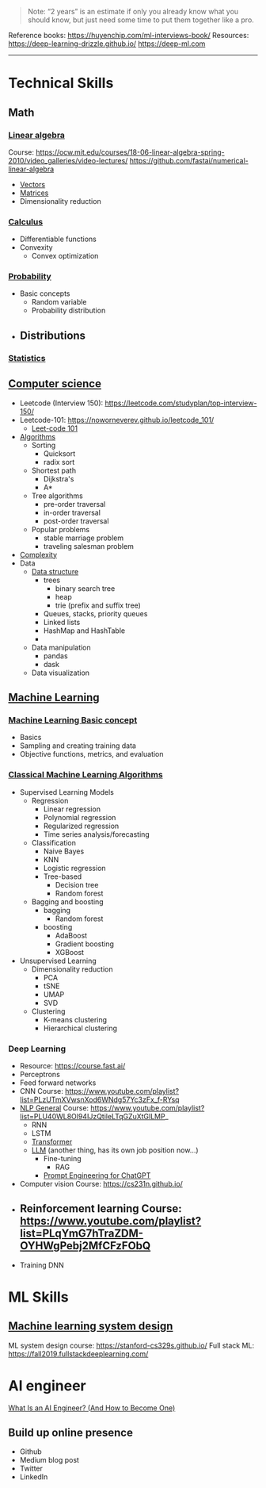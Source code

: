 > Note: “2 years” is an estimate if only you already know what you should know, but just need some time to put them together like a pro.

Reference books: https://huyenchip.com/ml-interviews-book/
Resources:
https://deep-learning-drizzle.github.io/
https://deep-ml.com

---
# Technical Skills
## Math
### [Linear algebra](Linear%20algebra.md)
Course: https://ocw.mit.edu/courses/18-06-linear-algebra-spring-2010/video_galleries/video-lectures/
https://github.com/fastai/numerical-linear-algebra
- [Vectors](Vectors.md)
- [Matrices](Matrices.md)
- Dimensionality reduction
### [Calculus](Calculus.md)
- Differentiable functions
- Convexity
	- Convex optimization
### [Probability](Probability.md)
- Basic concepts
	- Random variable
	- Probability distribution
- Distributions
	- 
### [Statistics](Statistics.md)
## [Computer science](Computer%20science.md)
- Leetcode (Interview 150): https://leetcode.com/studyplan/top-interview-150/
- Leetcode-101: https://noworneverev.github.io/leetcode_101/
	- [Leet-code 101](Leet-code%20101.md)
- [Algorithms](Algorithms.md)
	- Sorting
		- Quicksort
		- radix sort
	- Shortest path
		- Dijkstra's
		- A*
	- Tree algorithms
		- pre-order traversal
		- in-order traversal
		- post-order traversal
	- Popular problems
		- stable marriage problem
		- traveling salesman problem
- [Complexity](Complexity.md)
- Data
	- [Data structure](Data%20structure.md)
		- trees
			- binary search tree
			- heap
			- trie (prefix and suffix tree)
		- Queues, stacks, priority queues
		- Linked lists
		- HashMap and HashTable
		- 
	- Data manipulation
		- pandas
		- dask
	- Data visualization
## [Machine Learning](Machine%20Learning.md)
### [Machine Learning Basic concept](Machine%20Learning%20Basic%20concept.md)
- Basics
- Sampling and creating training data
- Objective functions, metrics, and evaluation
### [Classical Machine Learning Algorithms](Classical%20Machine%20Learning%20Algorithms.md)
- Supervised Learning Models
	- Regression
		- Linear regression
		- Polynomial regression
		- Regularized regression
		- Time series analysis/forecasting
	- Classification 
		- Naive Bayes
		- KNN
		- Logistic regression
		- Tree-based
			- Decision tree
			- Random forest
	- Bagging and boosting
		- bagging
			- Random forest
		- boosting
			- AdaBoost
			- Gradient boosting
			- XGBoost
- Unsupervised Learning
	- Dimensionality reduction
		- PCA
		- tSNE
		- UMAP
		- SVD
	- Clustering
		- K-means clustering
		- Hierarchical clustering
### Deep Learning
- Resource: https://course.fast.ai/
- Perceptrons
- Feed forward networks
- CNN
	Course: https://www.youtube.com/playlist?list=PLzUTmXVwsnXod6WNdg57Yc3zFx_f-RYsq
- [NLP General](NLP%20General.md)
	Course: https://www.youtube.com/playlist?list=PLU40WL8Ol94IJzQtileLTqGZuXtGlLMP_
	- RNN
	- LSTM
	- [Transformer](Transformer.md)
	- [LLM](LLM.md) (another thing, has its own job position now...)
		- Fine-tuning
			- RAG
		- [Prompt Engineering for ChatGPT](Prompt%20Engineering%20for%20ChatGPT.md)
- Computer vision
	Course: https://cs231n.github.io/
- Reinforcement learning
	Course: https://www.youtube.com/playlist?list=PLqYmG7hTraZDM-OYHWgPebj2MfCFzFObQ
	- 
- Training DNN

# ML Skills
## [Machine learning system design](Machine%20learning%20system%20design.md)
ML system design course: https://stanford-cs329s.github.io/
Full stack ML: https://fall2019.fullstackdeeplearning.com/
# AI engineer
[What Is an AI Engineer? (And How to Become One)](https://www.coursera.org/articles/ai-engineer)

## Build up online presence
- Github
- Medium blog post
- Twitter
- LinkedIn

